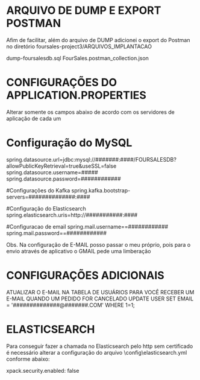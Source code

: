
# ARQUIVO DE DUMP E EXPORT POSTMAN
Afim de facilitar, além do arquivo de DUMP adicionei o export do Postman no 
diretório foursales-project3/ARQUIVOS_IMPLANTACAO

dump-foursalesdb.sql
FourSales.postman_collection.json


# CONFIGURAÇÕES DO APPLICATION.PROPERTIES
Alterar somente os campos abaixo de acordo com os servidores de aplicação de cada um


# Configuração do MySQL
spring.datasource.url=jdbc:mysql://#######:####/FOURSALESDB?allowPublicKeyRetrieval=true&useSSL=false
spring.datasource.username=#####
spring.datasource.password=############


#Configurações do Kafka
spring.kafka.bootstrap-servers=##############:####

#Configuração do Elasticsearch
spring.elasticsearch.uris=http://###########:####

#Configuracao de email
spring.mail.username==############
spring.mail.password==############

Obs. Na configuração de E-MAIL posso passar o meu próprio, pois para o envio através de aplicativo o GMAIL pede uma limberação


# CONFIGURAÇÕES ADICIONAIS
ATUALIZAR O E-MAIL NA TABELA DE USUÁRIOS PARA VOCÊ RECEBER UM E-MAIL QUANDO UM PEDIDO FOR CANCELADO
UPDATE USER SET EMAIL = '##############@#######.COM' WHERE 1=1;


# ELASTICSEARCH
Para conseguir fazer a chamada no Elasticsearch pelo http sem certificado é necessário alterar a configuração do arquivo \config\elasticsearch.yml conforme abaixo:

xpack.security.enabled: false
